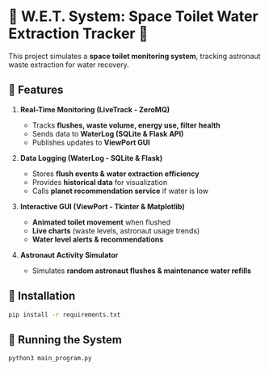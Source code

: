 # 🚀 W.E.T. System: Space Toilet Water Extraction Tracker 🚽

This project simulates a **space toilet monitoring system**, tracking astronaut waste extraction for water recovery.

## **📌 Features**
1. **Real-Time Monitoring (LiveTrack - ZeroMQ)**
   - Tracks **flushes, waste volume, energy use, filter health**  
   - Sends data to **WaterLog (SQLite & Flask API)**  
   - Publishes updates to **ViewPort GUI**

2. **Data Logging (WaterLog - SQLite & Flask)**
   - Stores **flush events & water extraction efficiency**  
   - Provides **historical data** for visualization  
   - Calls **planet recommendation service** if water is low

3. **Interactive GUI (ViewPort - Tkinter & Matplotlib)**
   - **Animated toilet movement** when flushed  
   - **Live charts** (waste levels, astronaut usage trends)  
   - **Water level alerts & recommendations**  

4. **Astronaut Activity Simulator**
   - Simulates **random astronaut flushes & maintenance water refills**

## **🚀 Installation**
```bash
pip install -r requirements.txt
```

## **🎯 Running the System**
```bash
python3 main_program.py
```

